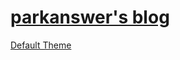 # [parkanswer's blog](https://park-answer.netlify.app/)

[Default Theme](https://answer.netlify.com/)

